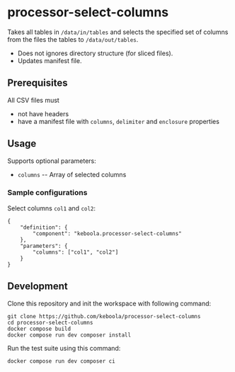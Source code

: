 # processor-select-columns

Takes all tables in `/data/in/tables` and selects the specified set of columns from the files the tables to `/data/out/tables`. 

 - Does not ignores directory structure (for sliced files).
 - Updates manifest file.

## Prerequisites

All CSV files must

- not have headers
- have a manifest file with `columns`, `delimiter` and `enclosure` properties
 
## Usage
Supports optional parameters:

- `columns` -- Array of selected columns


### Sample configurations

Select columns `col1` and `col2`:

```
{
    "definition": {
        "component": "keboola.processor-select-columns"
    },
    "parameters": {
    	"columns": ["col1", "col2"]
	}
}

```
 
## Development
 
Clone this repository and init the workspace with following command:

```
git clone https://github.com/keboola/processor-select-columns
cd processor-select-columns
docker compose build
docker compose run dev composer install
```

Run the test suite using this command:

```
docker compose run dev composer ci
```
